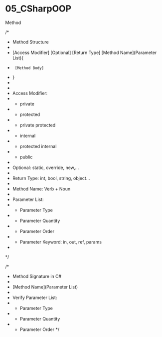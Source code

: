 # 05_CSharpOOP
Method

/*
 * Method Structure
 * 
 * [Access Modifier] [Optional] [Return Type] [Method Name](Parameter List){
 *      [Method Body]
 * }
 * 
 * 
 * Access Modifier: 
 * - private
 * - protected
 * - private protected
 * - internal
 * - protected internal
 * - public
 * 
 * Optional: static, override, new,...
 * 
 * Return Type: int, bool, string, object...
 * 
 * Method Name: Verb + Noun
 * 
 * Parameter List:
 * - Parameter Type
 * - Parameter Quantity
 * - Parameter Order
 * - Parameter Keyword: in, out, ref, params
 * 
 */

/*
 * Method Signature in C#
 * 
 * [Method Name](Parameter List)
 * 
 * Verify Parameter List:
 * - Parameter Type
 * - Parameter Quantity
 * - Parameter Order
 */
